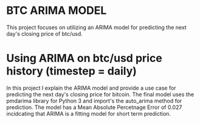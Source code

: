 # BTC ARIMA MODEL

This project focuses on utilizing an ARIMA model for predicting the next day's closing price of btc/usd.

# Using ARIMA on btc/usd price history (timestep = daily)
In this project I explain the ARIMA model and provide a use case for predicting the next day's closing price for bitcoin. The final model uses the pmdarima library for Python 3 and import's the auto_arima method for prediction. The model has a Mean Absolute Percetnage Error of 0.027 incidcating that ARIMA is a fitting model for short term prediction.


